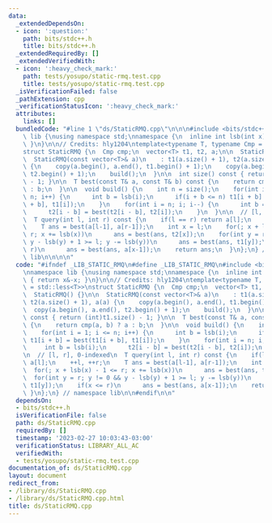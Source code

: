 ```yaml
---
data:
  _extendedDependsOn:
  - icon: ':question:'
    path: bits/stdc++.h
    title: bits/stdc++.h
  _extendedRequiredBy: []
  _extendedVerifiedWith:
  - icon: ':heavy_check_mark:'
    path: tests/yosupo/static-rmq.test.cpp
    title: tests/yosupo/static-rmq.test.cpp
  _isVerificationFailed: false
  _pathExtension: cpp
  _verificationStatusIcon: ':heavy_check_mark:'
  attributes:
    links: []
  bundledCode: "#line 1 \"ds/StaticRMQ.cpp\"\n\n\n#include <bits/stdc++.h>\n\nnamespace\
    \ lib {\nusing namespace std;\nnamespace {\n  inline int lsb(int x) { return x&-x;\
    \ }\n}\n\n// Credits: hly1204\ntemplate<typename T, typename Cmp = std::less<T>>\n\
    struct StaticRMQ {\n  Cmp cmp;\n  vector<T> t1, t2, a;\n\n  StaticRMQ() {}\n\n\
    \  StaticRMQ(const vector<T>& a)\n    : t1(a.size() + 1), t2(a.size() + 1), a(a)\
    \ {\n    copy(a.begin(), a.end(), t1.begin() + 1);\n    copy(a.begin(), a.end(),\
    \ t2.begin() + 1);\n    build();\n  }\n\n  int size() const { return (int)t1.size()\
    \ - 1; }\n\n  T best(const T& a, const T& b) const {\n    return cmp(a, b) ? a\
    \ : b;\n  }\n\n  void build() {\n    int n = size();\n    for(int i = 1; i <=\
    \ n; i++) {\n      int b = lsb(i);\n      if(i + b <= n) t1[i + b] = best(t1[i\
    \ + b], t1[i]);\n    }\n    for(int i = n; i; i--) {\n      int b = lsb(i);\n\
    \      t2[i - b] = best(t2[i - b], t2[i]);\n    }\n  }\n\n  // [l, r], 0-indexed\n\
    \  T query(int l, int r) const {\n    if(l == r) return a[l];\n    ++l, ++r;\n\
    \    T ans = best(a[l-1], a[r-1]);\n    int x = l;\n    for(; x + lsb(x) - 1 <=\
    \ r; x += lsb(x))\n      ans = best(ans, t2[x]);\n    for(int y = r; y != 0 &&\
    \ y - lsb(y) + 1 >= l; y -= lsb(y))\n      ans = best(ans, t1[y]);\n    if(x <=\
    \ r)\n      ans = best(ans, a[x-1]);\n    return ans;\n  }\n};\n} // namespace\
    \ lib\n\n\n\n"
  code: "#ifndef _LIB_STATIC_RMQ\n#define _LIB_STATIC_RMQ\n#include <bits/stdc++.h>\n\
    \nnamespace lib {\nusing namespace std;\nnamespace {\n  inline int lsb(int x)\
    \ { return x&-x; }\n}\n\n// Credits: hly1204\ntemplate<typename T, typename Cmp\
    \ = std::less<T>>\nstruct StaticRMQ {\n  Cmp cmp;\n  vector<T> t1, t2, a;\n\n\
    \  StaticRMQ() {}\n\n  StaticRMQ(const vector<T>& a)\n    : t1(a.size() + 1),\
    \ t2(a.size() + 1), a(a) {\n    copy(a.begin(), a.end(), t1.begin() + 1);\n  \
    \  copy(a.begin(), a.end(), t2.begin() + 1);\n    build();\n  }\n\n  int size()\
    \ const { return (int)t1.size() - 1; }\n\n  T best(const T& a, const T& b) const\
    \ {\n    return cmp(a, b) ? a : b;\n  }\n\n  void build() {\n    int n = size();\n\
    \    for(int i = 1; i <= n; i++) {\n      int b = lsb(i);\n      if(i + b <= n)\
    \ t1[i + b] = best(t1[i + b], t1[i]);\n    }\n    for(int i = n; i; i--) {\n \
    \     int b = lsb(i);\n      t2[i - b] = best(t2[i - b], t2[i]);\n    }\n  }\n\
    \n  // [l, r], 0-indexed\n  T query(int l, int r) const {\n    if(l == r) return\
    \ a[l];\n    ++l, ++r;\n    T ans = best(a[l-1], a[r-1]);\n    int x = l;\n  \
    \  for(; x + lsb(x) - 1 <= r; x += lsb(x))\n      ans = best(ans, t2[x]);\n  \
    \  for(int y = r; y != 0 && y - lsb(y) + 1 >= l; y -= lsb(y))\n      ans = best(ans,\
    \ t1[y]);\n    if(x <= r)\n      ans = best(ans, a[x-1]);\n    return ans;\n \
    \ }\n};\n} // namespace lib\n\n#endif\n\n"
  dependsOn:
  - bits/stdc++.h
  isVerificationFile: false
  path: ds/StaticRMQ.cpp
  requiredBy: []
  timestamp: '2023-02-27 10:03:43-03:00'
  verificationStatus: LIBRARY_ALL_AC
  verifiedWith:
  - tests/yosupo/static-rmq.test.cpp
documentation_of: ds/StaticRMQ.cpp
layout: document
redirect_from:
- /library/ds/StaticRMQ.cpp
- /library/ds/StaticRMQ.cpp.html
title: ds/StaticRMQ.cpp
---
```


